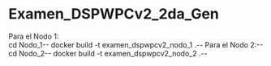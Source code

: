 # Examen_DSPWPCv2_2da_Gen
Para el Nodo 1:<br />
  cd Nodo_1--
  docker build -t examen_dspwpcv2_nodo_1 .--
Para el Nodo 2:--
  cd Nodo_2--
  docker build -t examen_dspwpcv2_nodo_2 .--
